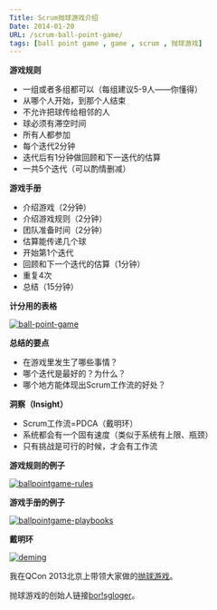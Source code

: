 ```yaml
---
Title: Scrum抛球游戏介绍
Date: 2014-01-20
URL: /scrum-ball-point-game/
tags: [ball point game , game , scrum , 抛球游戏]
---
```


**游戏规则**

*   一组或者多组都可以（每组建议5-9人——你懂得）
*   从哪个人开始，到那个人结束
*   不允许把球传给相邻的人
*   球必须有滞空时间
*   所有人都参加
*   每个迭代2分钟
*   迭代后有1分钟做回顾和下一迭代的估算
*   一共5个迭代（可以酌情删减）

**游戏手册**

*   介绍游戏（2分钟）
*   介绍游戏规则（2分钟）
*   团队准备时间（2分钟）
*   估算能传递几个球
*   开始第1个迭代
*   回顾和下一个迭代的估算（1分钟）
*   重复4次
*   总结（15分钟）

**计分用的表格**

[![ball-point-game](/wp-content/uploads/2014/01/ball-point-game-300x121.jpg)](/wp-content/uploads/2014/01/ball-point-game.jpg)

**总结的要点**

*   在游戏里发生了哪些事情？
*   哪个迭代是最好的？为什么？
*   哪个地方能体现出Scrum工作流的好处？

**洞察（Insight）**

*   Scrum工作流=PDCA（戴明环）
*   系统都会有一个固有速度（类似于系统有上限、瓶颈）
*   只有挑战是可行的时候，才会有工作流

**游戏规则的例子**

[![ballpointgame-rules](/wp-content/uploads/2014/01/ballpointgame-rules-228x300.jpg)](/wp-content/uploads/2014/01/ballpointgame-rules.jpg)

**游戏手册的例子**

[![ballpointgame-playbooks](/wp-content/uploads/2014/01/ballpointgame-playbooks-209x300.jpg)](/wp-content/uploads/2014/01/ballpointgame-playbooks.jpg)

**戴明环**

[![deming](/wp-content/uploads/2014/01/deming-300x262.jpg)](/wp-content/uploads/2014/01/deming.jpg)

我在QCon 2013北京上带领大家做的[抛球游戏](https://bobjiang.com/2013/08/27/ball-point-game/)。

抛球游戏的创始人链接[bor!sgloger](https://borisgloger.com/wp-content/uploads/2013/10/BallPointGame.pdf)。